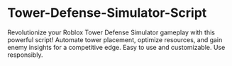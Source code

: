 # Tower-Defense-Simulator-Script
Revolutionize your Roblox Tower Defense Simulator gameplay with this powerful script! Automate tower placement, optimize resources, and gain enemy insights for a competitive edge. Easy to use and customizable. Use responsibly.
